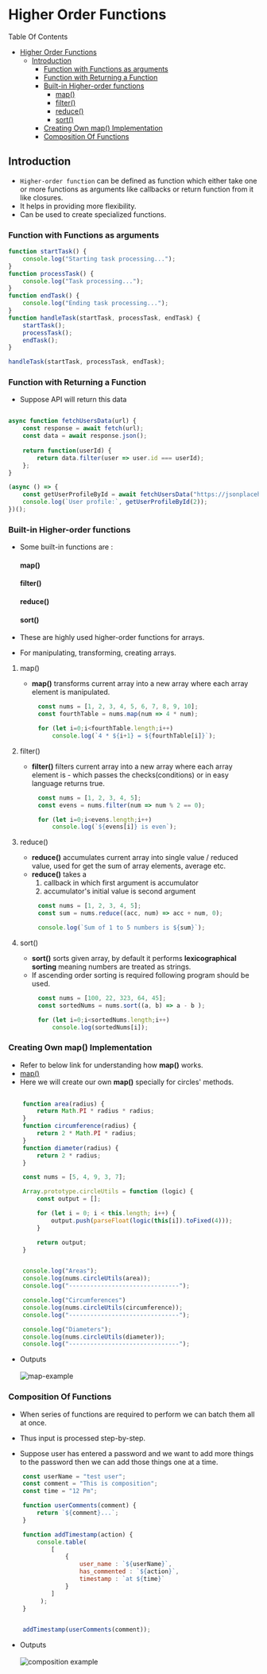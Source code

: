 # Higher Order Functions

Table Of Contents
- [Higher Order Functions](#higher-order-functions)
  - [Introduction](#introduction)
    - [Function with Functions as arguments](#function-with-functions-as-arguments)
    - [Function with Returning a Function](#function-with-returning-a-function)
    - [Built-in Higher-order functions](#built-in-higher-order-functions)
      - [map()](#map)
      - [filter()](#filter)
      - [reduce()](#reduce)
      - [sort()](#sort)
    - [Creating Own map() Implementation](#creating-own-map-implementation)
    - [Composition Of Functions](#composition-of-functions)


## Introduction

- `Higher-order function` can be defined as function which either take one or more functions as arguments like callbacks or return function from it like closures.
- It helps in providing more flexibility.
- Can be used to create specialized functions.

### Function with Functions as arguments

```Javascript
function startTask() {
    console.log("Starting task processing...");
}
function processTask() {
    console.log("Task processing...");
}
function endTask() {
    console.log("Ending task processing...");
}
function handleTask(startTask, processTask, endTask) {
    startTask();
    processTask();
    endTask();
}

handleTask(startTask, processTask, endTask);
```

### Function with Returning a Function
- Suppose API will return this data
```Javascript

async function fetchUsersData(url) {
    const response = await fetch(url);
    const data = await response.json();
  
    return function(userId) {
        return data.filter(user => user.id === userId);
    };
}

(async () => {
    const getUserProfileById = await fetchUsersData("https://jsonplaceholder.typicode.com/users");
    console.log(`User profile:`, getUserProfileById(2)); 
})();
```

### Built-in Higher-order functions

- Some built-in functions are :
  #### map()
  #### filter()
  #### reduce()
  #### sort()

- These are highly used higher-order functions for arrays.
- For manipulating, transforming, creating arrays.
  
1. map()
   - **map()** transforms current array into a new array where each array element is manipulated.
   ```Javascript
        const nums = [1, 2, 3, 4, 5, 6, 7, 8, 9, 10];
        const fourthTable = nums.map(num => 4 * num);

        for (let i=0;i<fourthTable.length;i++)
            console.log(`4 * ${i+1} = ${fourthTable[i]}`);
   ```

2. filter()
   - **filter()** filters current array into a new array where each array element is - which passes the checks(conditions) or in easy language returns true.
   ```Javascript
        const nums = [1, 2, 3, 4, 5];
        const evens = nums.filter(num => num % 2 == 0);

        for (let i=0;i<evens.length;i++)
            console.log(`${evens[i]} is even`);
   ```

3. reduce()
   - **reduce()** accumulates current array into single value / reduced value, used for get the sum of array elements, average etc.
   - **reduce()** takes a 
     1. callback in which first argument is accumulator
     2. accumulator's initial value is second argument
   
   ```Javascript
        const nums = [1, 2, 3, 4, 5];
        const sum = nums.reduce((acc, num) => acc + num, 0);

        console.log(`Sum of 1 to 5 numbers is ${sum}`);
   ```

4. sort()
   - **sort()** sorts given array, by default it performs **lexicographical sorting** meaning numbers are treated as strings.
   - If ascending order sorting is required following program should be used.
   ```Javascript
        const nums = [100, 22, 323, 64, 45];
        const sortedNums = nums.sort((a, b) => a - b );

        for (let i=0;i<sortedNums.length;i++)
            console.log(sortedNums[i]);
   ```

### Creating Own map() Implementation

- Refer to below link for understanding how **map()** works. 
- [map()](#map)
- Here we will create our own **map()** specially for circles' methods.

```Javascript
    
    function area(radius) {
        return Math.PI * radius * radius;
    }
    function circumference(radius) {
        return 2 * Math.PI * radius;
    }
    function diameter(radius) {
        return 2 * radius;
    }

    const nums = [5, 4, 9, 3, 7];

    Array.prototype.circleUtils = function (logic) {
        const output = [];

        for (let i = 0; i < this.length; i++) {
            output.push(parseFloat(logic(this[i]).toFixed(4)));
        }

        return output;
    }


    console.log("Areas");
    console.log(nums.circleUtils(area));
    console.log("-------------------------------");

    console.log("Circumferences")
    console.log(nums.circleUtils(circumference));
    console.log("-------------------------------");

    console.log("Diameters");
    console.log(nums.circleUtils(diameter));
    console.log("-------------------------------");

```
- Outputs<br><br>
  ![map-example](../img/hof.png)

### Composition Of Functions

- When series of functions are required to perform we can batch them all at once.
- Thus input is processed step-by-step.

- Suppose user has entered a password and we want to add more things to the password then we can add those things one at a time.
  
```Javascript
    const userName = "test user";
    const comment = "This is composition";
    const time = "12 Pm";

    function userComments(comment) {
        return `${comment}...`;
    }

    function addTimestamp(action) {
        console.table(
            [
                {
                    user_name : `${userName}`,
                    has_commented : `${action}`,
                    timestamp : `at ${time}`
                }
            ]
         );
    }


    addTimestamp(userComments(comment));
```

- Outputs<br><br>
  ![composition example](../img/composition.png)